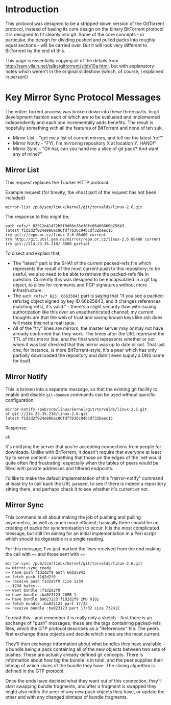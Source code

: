 # Introduction #

This protocol was designed to be a stripped-down version of the GitTorrent protocol, instead of basing its core design on the binary BitTorrent protocol it is designed to fit cleanly into git.  Some of the core concepts - in particular, the design for dividing pushed and pulled packs into roughly equal sections - will be carried over.  But it will look very different to BitTorrent by the end of this.

This page is essentially copying all of the details from
http://sam.vilain.net/talks/gittorrent/slide10a.html, but with explanatory notes which weren't in the original slideshow (which, of course, I explained in person!)

# Key Mirror Sync Protocol Messages #

The entire Torrent process was broken down into these three parts.  In git development fashion each of which are to be evaluated and implemented independently and each one incrementally adds benefits.  The result is hopefully something with all the features of BitTorrent and none of teh suk.

  * Mirror List - "get me a list of current mirrors, and tell me the latest 'ref'"
  * Mirror Notify - "FYI, I'm mirroring repository X at location Y.  HAND!"
  * Mirror Sync - "Oh hai, can you hand me a slice of git pack?  And want any of mine?"

## Mirror List ##

This request replaces the Tracker HTTP protocol.

Example request (for brevity, the vhost part of the request has not been included)

```
mirror-list /pub/scm/linux/kernel/git/torvalds/linux-2.6.git
```

The response to this might be;

```
auth refs/* 82312e41472b5f8d86e36e30fc06408866b25843
latest f1d2d2f924e986ac86fdf7b36c94bcdf32beec15
try git://repo.or.cz/linux-2.6 86400 current
try http://git.utsl.gen.nz/mirror/repo.or.cz/linux-2.6 86400 current
try git://214.23.35.210/ 3600 partial
```

To disect and explain that;

  * The "latest" part is the SHA1 of the current packed-refs file which represents the result of the most current push to this repository; to be useful, we also need to be able to retrieve the packed-refs file in question.  Currently this was designed to be encapsulated in a git tag object, to allow for comments and PGP signatures without more infrastructure.
  * The `auth refs/* 823..66b25843` part is saying that "if you see a packed-refs/tag object signed by key ID 66b25843, and it changes references matching refs/, it's valid." - there's a slight security flaw with issuing authorization like this over an unauthenticated channel; my current thoughts are that the web of trust and saving known keys like ssh does will make this not a real issue.
  * All of the "try" lines are mirrors; the master server may or may not have already confirmed that they work.  The times after the URL represent the TTL of this mirror line, and the final word represents whether or not when it was last checked that this mirror was up to date or not.  That last one, for instance, is more BitTorrent-style; it's a peer which has only partially downloaded the repository and didn't even supply a DNS name for itself.

## Mirror Notify ##

This is broken into a separate message, so that the existing git facility to enable and disable `git-daemon` commands can be used without specific configuration.

```
mirror-notify /pub/scm/linux/kernel/git/torvalds/linux-2.6.git
at git://214.23.35.210/linux-2.6.git
latest f1d2d2f924e986ac86fdf7b36c94bcdf32beec15
```

Response:

```
ok
```

It's notifying the server that you're accepting connections from people for downloads.  Unlike with BitTorrent, it doesn't require that everyone at least try to serve content - something that those on the edges of the 'net would quite often find frustrating; especially when the tables of peers would be filled with private addresses and filtered endpoints.

I'd like to make the default implementation of this "mirror-notify" command at least try to call back the URL passed, to see if there is indeed a repository sitting there, and perhaps check it to see whether it's current or not.

## Mirror Sync ##

This command is all about making the job of pushing and pulling asymmetric, as well as much more efficient; basically there should be no creating of packs for synchronisation to occur.  It is the most complicated message, but still I'm aiming for an initial implementation in a Perl script which should be digestable in a single reading.

For this message, I've just marked the lines received from the end making the call with `<=` and those sent with `=>`

```
mirror-sync /pub/scm/linux/kernel/git/torvalds/linux-2.6.git
<= mirror-sync ready
<= have push f1d2d2f9 auth 66b25843
=> fetch push f1d2d2f9
<= receive push f1d2d2f9 size 1234
...1234 bytes...
=> want bundle :f1d2d2f9
<= have bundle :ba023123 20MB 1
<= have bundle ba023123:f1d2d2f9 2MB 0101
=> fetch bundle :ba023123 part 17/32
<= receive bundle :ba023123 part 17/32 size 732412
```

To read this - and remember it is really only a sketch - first there is an exchange of "push" messages; these are the tags containing packed-refs files, which the GTP protocol describes as a "References" file.  The peers first exchange these objects and decide which ones are the most current.

They'll then exchange information about what bundles they have available - a bundle being a pack containing all of the new objects between two sets of pushes.  These are actually already defined git concepts.  There is information about how big the bundle is in total, and the peer supplies their bitmap of which slices of the bundle they have.  The slicing algorithm is defined in the GTP protocol.

Once the ends have decided what they want out of this connection, they'll start swapping bundle fragments, and after a fragment is swapped they might also notify the peer of any new push objects they have, or update the other end with any changed bitmaps of bundle fragments.